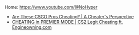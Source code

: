 Home: https://www.youtube.com/@NoHyper

- [Are These CSGO Pros Cheating? | A Cheater's Perspective](https://youtu.be/cwOYHJSJKgE)
- [CHEATING in PREMIER MODE | CS2 Legit Cheating ft. Engineowning.com](https://youtu.be/kD-SYJHWSDY)

